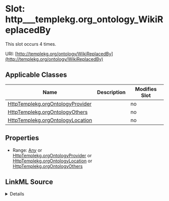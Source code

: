 

# Slot: http___templekg.org_ontology_WikiReplacedBy




This slot occurs 4 times.


URI: [http://templekg.org/ontology/WikiReplacedBy](http://templekg.org/ontology/WikiReplacedBy)



<!-- no inheritance hierarchy -->





## Applicable Classes

| Name | Description | Modifies Slot |
| --- | --- | --- |
| [HttpTemplekg.orgOntologyProvider](../classes/HttpTemplekg.orgOntologyProvider.md) |  |  no  |
| [HttpTemplekg.orgOntologyOthers](../classes/HttpTemplekg.orgOntologyOthers.md) |  |  no  |
| [HttpTemplekg.orgOntologyLocation](../classes/HttpTemplekg.orgOntologyLocation.md) |  |  no  |







## Properties

* Range: [Any](../classes/Any.md)&nbsp;or&nbsp;<br />[HttpTemplekg.orgOntologyProvider](../classes/HttpTemplekg.orgOntologyProvider.md)&nbsp;or&nbsp;<br />[HttpTemplekg.orgOntologyLocation](../classes/HttpTemplekg.orgOntologyLocation.md)&nbsp;or&nbsp;<br />[HttpTemplekg.orgOntologyOthers](../classes/HttpTemplekg.orgOntologyOthers.md)







## LinkML Source

<details>

```yaml
name: http___templekg.org_ontology_WikiReplacedBy
from_schema: okns:climatepub4-kg
rank: 1000
slot_uri: http://templekg.org/ontology/WikiReplacedBy
alias: http___templekg.org_ontology_WikiReplacedBy
domain_of:
- http___templekg.org_ontology_Location
- http___templekg.org_ontology_Others
- http___templekg.org_ontology_Provider
range: Any
any_of:
- range: http___templekg.org_ontology_Provider
- range: http___templekg.org_ontology_Location
- range: http___templekg.org_ontology_Others

```
</details>